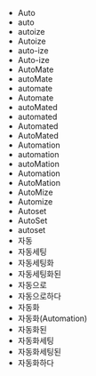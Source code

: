 ﻿- Auto
- auto
- autoize
- Autoize
- auto-ize
- Auto-ize
- AutoMate
- autoMate
- automate
- Automate
- autoMated
- automated
- Automated
- AutoMated
- Automation
- automation
- autoMation
- Automation
- AutoMation
- AutoMize
- Automize
- Autoset
- AutoSet
- autoset
- 자동
- 자동세팅
- 자동세팅화
- 자동세팅화된
- 자동으로
- 자동으로하다
- 자동화
- 자동화(Automation)
- 자동화된
- 자동화세팅
- 자동화세팅된
- 자동화하다
